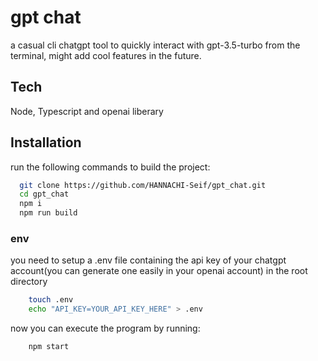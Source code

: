 
# gpt chat

a casual cli chatgpt tool to quickly interact with gpt-3.5-turbo from the terminal, might add cool features in the future.



## Tech 

Node, Typescript and openai liberary

## Installation

run the following commands to build the project:

```bash
  git clone https://github.com/HANNACHI-Seif/gpt_chat.git
  cd gpt_chat
  npm i
  npm run build

```
### env

you need to setup a .env file containing the api key of your chatgpt account(you can generate one easily in your openai account) in the root directory 

```bash
    touch .env
    echo "API_KEY=YOUR_API_KEY_HERE" > .env
```

now you can execute the program by running:
```bash
    npm start

```
